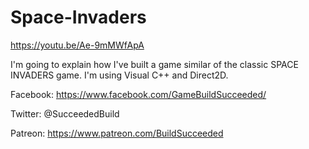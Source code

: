 # Space-Invaders

https://youtu.be/Ae-9mMWfApA

I'm going to explain how I've built a game similar of the classic SPACE INVADERS game.
I'm using Visual C++ and Direct2D.

Facebook: https://www.facebook.com/GameBuildSucceeded/

Twitter: @SucceededBuild

Patreon: https://www.patreon.com/BuildSucceeded
